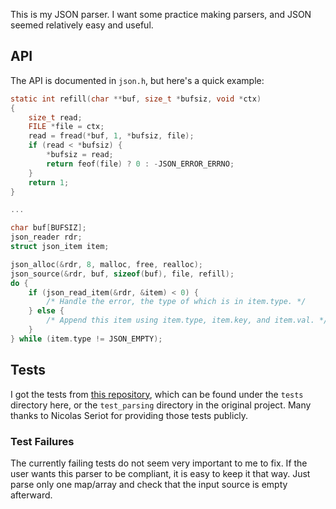 This is my JSON parser. I want some practice making parsers, and JSON seemed
relatively easy and useful.

## API
The API is documented in `json.h`, but here's a quick example:
```c
static int refill(char **buf, size_t *bufsiz, void *ctx)
{
	size_t read;
	FILE *file = ctx;
	read = fread(*buf, 1, *bufsiz, file);
	if (read < *bufsiz) {
		*bufsiz = read;
		return feof(file) ? 0 : -JSON_ERROR_ERRNO;
	}
	return 1;
}

...

char buf[BUFSIZ];
json_reader rdr;
struct json_item item;

json_alloc(&rdr, 8, malloc, free, realloc);
json_source(&rdr, buf, sizeof(buf), file, refill);
do {
	if (json_read_item(&rdr, &item) < 0) {
		/* Handle the error, the type of which is in item.type. */
	} else {
		/* Append this item using item.type, item.key, and item.val. */
	}
} while (item.type != JSON_EMPTY);
```

## Tests
I got the tests from [this repository](https://github.com/nst/JSONTestSuite),
which can be found under the `tests` directory here, or the `test_parsing`
directory in the original project. Many thanks to Nicolas Seriot for providing
those tests publicly.

### Test Failures
The currently failing tests do not seem very important to me to fix. If the user
wants this parser to be compliant, it is easy to keep it that way. Just parse
only one map/array and check that the input source is empty afterward.
